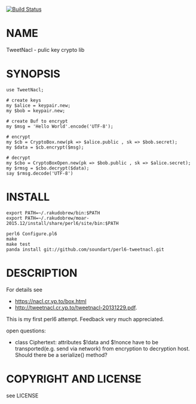 
[![Build Status](https://travis-ci.org/soundart/perl6-tweetnacl.svg?branch=master)](https://travis-ci.org/soundart/perl6-tweetnacl)

NAME
====

TweetNacl - pulic key crypto lib

SYNOPSIS
========

    use TweetNacl;

    # create keys
    my $alice = keypair.new;
    my $bob = keypair.new;

    # create Buf to encrypt
    my $msg = 'Hello World'.encode('UTF-8');

    # encrypt
    my $cb = CryptoBox.new(pk => $alice.public , sk => $bob.secret);
    my $data = $cb.encrypt($msg);

    # decrypt
    my $cbo = CryptoBoxOpen.new(pk => $bob.public , sk => $alice.secret);
    my $rmsg = $cbo.decrypt($data);
    say $rmsg.decode('UTF-8')


INSTALL
=======

    export PATH=~/.rakudobrew/bin:$PATH
    export PATH=~/.rakudobrew/moar-2015.12/install/share/perl6/site/bin:$PATH

    perl6 Configure.pl6
    make
    make test
    panda install git://github.com/soundart/perl6-tweetnacl.git

DESCRIPTION
===========

For details see
- https://nacl.cr.yp.to/box.html
- http://tweetnacl.cr.yp.to/tweetnacl-20131229.pdf.

This is my first perl6 attempt. Feedback very much appreciated.

open questions:

- class Ciphertext: attributes $!data and $!nonce have to be
  transported(e.g. send via network) from encryption to
  decryption host. Should there be a serialize() method?

COPYRIGHT AND LICENSE
=====================

see LICENSE
